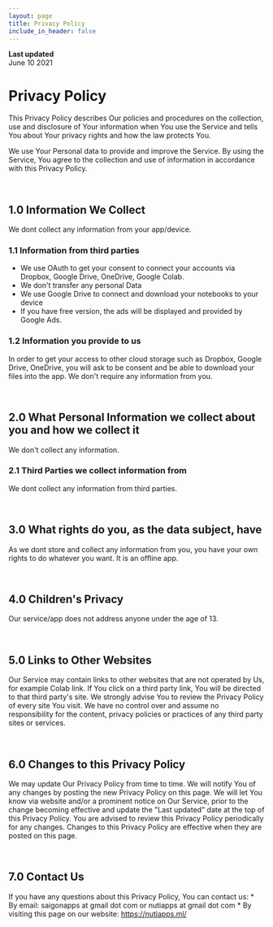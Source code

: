 ```yaml
---
layout: page
title: Privacy Policy
include_in_header: false
---
```


**Last updated**  
June 10 2021

# Privacy Policy

This Privacy Policy describes Our policies and procedures on the collection, use and disclosure of Your information when You use the Service and tells You about Your privacy rights and how the law protects You.

We use Your Personal data to provide and improve the Service. By using the Service, You agree to the collection and use of information in accordance with this Privacy Policy.

<br>

## 1.0 Information We Collect
We dont collect any information from your app/device.

### 1.1 Information from third parties
- We use OAuth to get your consent to connect your accounts via Dropbox, Google Drive, OneDrive, Google Colab.
- We don't transfer any personal Data
- We use Google Drive to connect and download your notebooks to your device
- If you have free version, the ads will be displayed and provided by Google Ads.

### 1.2 Information you provide to us 
In order to get your access to other cloud storage such as Dropbox, Google Drive, OneDrive, you will ask to be consent and be able to download your files into the app. We don't require any information from you.

<br>

## 2.0 What Personal Information we collect about you and how we collect it
We don't collect any information.


### 2.1 Third Parties we collect information from
We dont collect any information from third parties.

<br>

## 3.0 What rights do you, as the data subject, have
As we dont store and collect any information from you, you have your own rights to do whatever you want. It is an offline app.

<br>

## 4.0 Children's Privacy

Our service/app does not address anyone under the age of 13.

<br>

## 5.0 Links to Other Websites

Our Service may contain links to other websites that are not operated by Us, for example Colab link. If You click on a third party link, You will be directed to that third party's site. We strongly advise You to review the Privacy Policy of every site You visit. We have no control over and assume no responsibility for the content, privacy policies or practices of any third party sites or services.

<br>

## 6.0 Changes to this Privacy Policy

We may update Our Privacy Policy from time to time. We will notify You of any changes by posting the new Privacy Policy on this page. We will let You know via website and/or a prominent notice on Our Service, prior to the change becoming effective and update the "Last updated" date at the top of this Privacy Policy. You are advised to review this Privacy Policy periodically for any changes. Changes to this Privacy Policy are effective when they are posted on this page.

<br>

## 7.0 Contact Us

If you have any questions about this Privacy Policy, You can contact us:
    * By email: saigonapps at gmail dot com or nutiapps at gmail dot com
    * By visiting this page on our website: https://nutiapps.ml/
